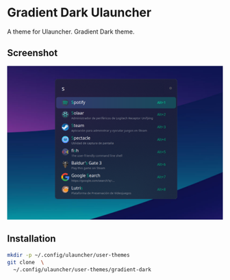 # Gradient Dark Ulauncher

A theme for Ulauncher. Gradient Dark theme.

## Screenshot
![](https://github.com/iguruspain/ulauncher-gradient-dark/blob/5221f598ce9378a34e2c955579ebb318e074f2ea/ulauncher-gradient-dark.png)

## Installation

```sh
mkdir -p ~/.config/ulauncher/user-themes
git clone  \
  ~/.config/ulauncher/user-themes/gradient-dark
```
